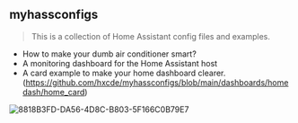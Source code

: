 
## myhassconfigs

> This is a collection of Home Assistant config files and examples.

- How to make your dumb air conditioner smart?
- A monitoring dashboard for the Home Assistant host
- A card example to make your home dashboard clearer. (https://github.com/hxcde/myhassconfigs/blob/main/dashboards/homedash/home_card)

![8818B3FD-DA56-4D8C-B803-5F166C0B79E7](https://user-images.githubusercontent.com/30338980/181823772-e9ac2a9d-2350-4c0a-9f94-b9bf6b8e1ce4.png)
